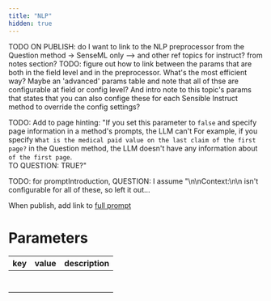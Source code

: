 ```yaml
---
title: "NLP"
hidden: true
---
```


TODO ON PUBLISH: do I want to link to the NLP preprocessor from the Question method -> SenseML only --> and other ref topics for instruct? from notes section? TODO: figure out how to link between the params that are both in the field level and in the preprocessor. What's the most efficient way? Maybe an 'advanced' params table and note that all of thse are configurable at field or config level? And intro note to this topic's params that states that you can also confige these for each Sensible Instruct method to override the config settings?





TODO: Add to page hinting: "If you set this parameter to `false` and specify page information in a method's prompts, the LLM can't  For example, if you specify `What is the medical paid value on the last claim of the first page?`  in the Question method, the LLM doesn't have any information about `of the first page`.<br/>TO QUESTION: TRUE?"



TODO: for promptIntroduction, QUESTION: I assume "\n\nContext:\n\n isn't configurable for all of these, so left it out...<br/>

When publish, add link to  [full prompt](doc:prompt) 



Parameters
====

| key  | value | description |
| ---- | ----- | ----------- |
|      |       |             |
|      |       |             |
|      |       |             |
|      |       |             |
|      |       |             |
|      |       |             |
|      |       |             |

